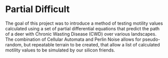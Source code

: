 # Partial Difficult

The goal of this project was to introduce a method of testing motility values calculated using a set of partial differential equations that predict the path of a deer with Chronic Wasting Disease (CWD) over various landscapes. The combination of Cellular Automata and Perlin Noise allows for pseudo-random, but repeatable terrain to be created, that allow a list of calculated motility values to be simulated by our silicon friends.
